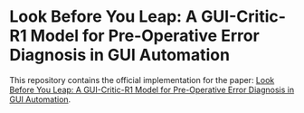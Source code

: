 # Look Before You Leap: A GUI-Critic-R1 Model for Pre-Operative Error Diagnosis in GUI Automation
This repository contains the official implementation for the paper: [Look Before You Leap: A GUI-Critic-R1 Model for Pre-Operative Error Diagnosis in GUI Automation](https://arxiv.org/abs/2506.04614).
